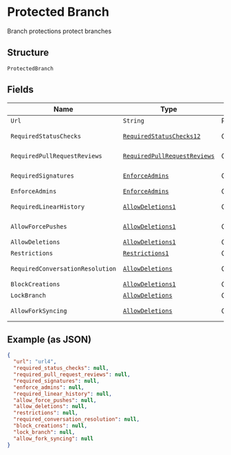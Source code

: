 
# Protected Branch

Branch protections protect branches

## Structure

`ProtectedBranch`

## Fields

| Name | Type | Tags | Description | Getter | Setter |
|  --- | --- | --- | --- | --- | --- |
| `Url` | `String` | Required | - | String getUrl() | setUrl(String url) |
| `RequiredStatusChecks` | [`RequiredStatusChecks12`](../../doc/models/required-status-checks-12.md) | Optional | - | RequiredStatusChecks12 getRequiredStatusChecks() | setRequiredStatusChecks(RequiredStatusChecks12 requiredStatusChecks) |
| `RequiredPullRequestReviews` | [`RequiredPullRequestReviews`](../../doc/models/required-pull-request-reviews.md) | Optional | - | RequiredPullRequestReviews getRequiredPullRequestReviews() | setRequiredPullRequestReviews(RequiredPullRequestReviews requiredPullRequestReviews) |
| `RequiredSignatures` | [`EnforceAdmins`](../../doc/models/enforce-admins.md) | Optional | - | EnforceAdmins getRequiredSignatures() | setRequiredSignatures(EnforceAdmins requiredSignatures) |
| `EnforceAdmins` | [`EnforceAdmins`](../../doc/models/enforce-admins.md) | Optional | - | EnforceAdmins getEnforceAdmins() | setEnforceAdmins(EnforceAdmins enforceAdmins) |
| `RequiredLinearHistory` | [`AllowDeletions1`](../../doc/models/allow-deletions-1.md) | Optional | - | AllowDeletions1 getRequiredLinearHistory() | setRequiredLinearHistory(AllowDeletions1 requiredLinearHistory) |
| `AllowForcePushes` | [`AllowDeletions1`](../../doc/models/allow-deletions-1.md) | Optional | - | AllowDeletions1 getAllowForcePushes() | setAllowForcePushes(AllowDeletions1 allowForcePushes) |
| `AllowDeletions` | [`AllowDeletions1`](../../doc/models/allow-deletions-1.md) | Optional | - | AllowDeletions1 getAllowDeletions() | setAllowDeletions(AllowDeletions1 allowDeletions) |
| `Restrictions` | [`Restrictions1`](../../doc/models/restrictions-1.md) | Optional | - | Restrictions1 getRestrictions() | setRestrictions(Restrictions1 restrictions) |
| `RequiredConversationResolution` | [`AllowDeletions`](../../doc/models/allow-deletions.md) | Optional | - | AllowDeletions getRequiredConversationResolution() | setRequiredConversationResolution(AllowDeletions requiredConversationResolution) |
| `BlockCreations` | [`AllowDeletions1`](../../doc/models/allow-deletions-1.md) | Optional | - | AllowDeletions1 getBlockCreations() | setBlockCreations(AllowDeletions1 blockCreations) |
| `LockBranch` | [`AllowDeletions`](../../doc/models/allow-deletions.md) | Optional | - | AllowDeletions getLockBranch() | setLockBranch(AllowDeletions lockBranch) |
| `AllowForkSyncing` | [`AllowDeletions`](../../doc/models/allow-deletions.md) | Optional | - | AllowDeletions getAllowForkSyncing() | setAllowForkSyncing(AllowDeletions allowForkSyncing) |

## Example (as JSON)

```json
{
  "url": "url4",
  "required_status_checks": null,
  "required_pull_request_reviews": null,
  "required_signatures": null,
  "enforce_admins": null,
  "required_linear_history": null,
  "allow_force_pushes": null,
  "allow_deletions": null,
  "restrictions": null,
  "required_conversation_resolution": null,
  "block_creations": null,
  "lock_branch": null,
  "allow_fork_syncing": null
}
```

